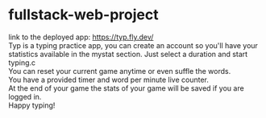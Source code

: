# fullstack-web-project
link to the deployed app: https://typ.fly.dev/ \
Typ is a typing practice app, you can create an account so you'll have your statistics available in the mystat section. Just select a duration and start typing.c\
You can reset your current game anytime or even suffle the words. \
You have a provided timer and word per minute live counter. \
At the end of your game the stats of your game will be saved if you are logged in. \
Happy typing!
